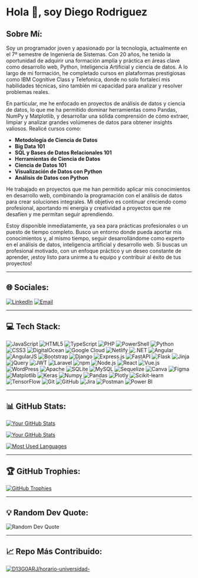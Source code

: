 # Hola 👋, soy Diego Rodriguez

## Sobre Mí:

Soy un programador joven y apasionado por la tecnología, actualmente en el 7º semestre de Ingeniería de Sistemas. Con 20 años, he tenido la oportunidad de adquirir una formación amplia y práctica en áreas clave como desarrollo web, Python, Inteligencia Artificial y ciencia de datos. A lo largo de mi formación, he completado cursos en plataformas prestigiosas como IBM Cognitive Class y Telefonica, donde no solo fortalecí mis habilidades técnicas, sino también mi capacidad para analizar y resolver problemas reales.

En particular, me he enfocado en proyectos de análisis de datos y ciencia de datos, lo que me ha permitido dominar herramientas como Pandas, NumPy y Matplotlib, y desarrollar una sólida comprensión de cómo extraer, limpiar y analizar grandes volúmenes de datos para obtener insights valiosos. Realicé cursos como:

* **Metodología de Ciencia de Datos**
* **Big Data 101**
* **SQL y Bases de Datos Relacionales 101**
* **Herramientas de Ciencia de Datos**
* **Ciencia de Datos 101**
* **Visualización de Datos con Python**
* **Análisis de Datos con Python**

He trabajado en proyectos que me han permitido aplicar mis conocimientos en desarrollo web, combinando la programación con el análisis de datos para crear soluciones integrales. Mi objetivo es continuar creciendo como profesional, aportando mi energía y creatividad a proyectos que me desafíen y me permitan seguir aprendiendo.

Estoy disponible inmediatamente, ya sea para prácticas profesionales o un puesto de tiempo completo. Busco un entorno donde pueda aportar mis conocimientos y, al mismo tiempo, seguir desarrollándome como experto en el análisis de datos, inteligencia artificial y desarrollo web. Si buscas un profesional motivado, con un enfoque práctico y un deseo constante de aprender, ¡estoy listo para unirme a tu equipo y contribuir al éxito de tus proyectos!

---

## 🌐 Sociales:

[![LinkedIn](https://img.shields.io/badge/LinkedIn-0077B5?style=for-the-badge&logo=linkedin&logoColor=white)]([https://www.linkedin.com/in/tu-perfil-linkedin](https://www.linkedin.com/in/diego-rodr%C3%ADguez-218929179/))
[![Email](https://img.shields.io/badge/Email-D14836?style=for-the-badge&logo=gmail&logoColor=white)](mailto:rodrijime34@gmail.com)

---

## 💻 Tech Stack:

![JavaScript](https://img.shields.io/badge/JavaScript-F7DF1E?style=for-the-badge&logo=javascript&logoColor=black)
![HTML5](https://img.shields.io/badge/HTML5-E34F26?style=for-the-badge&logo=html5&logoColor=white)
![TypeScript](https://img.shields.io/badge/TypeScript-3178C6?style=for-the-badge&logo=typescript&logoColor=white)
![PHP](https://img.shields.io/badge/PHP-777BB4?style=for-the-badge&logo=php&logoColor=white)
![PowerShell](https://img.shields.io/badge/PowerShell-5391FE?style=for-the-badge&logo=powershell&logoColor=white)
![Python](https://img.shields.io/badge/Python-3776AB?style=for-the-badge&logo=python&logoColor=white)
![CSS3](https://img.shields.io/badge/CSS3-1572B6?style=for-the-badge&logo=css3&logoColor=white)
![DigitalOcean](https://img.shields.io/badge/DigitalOcean-0080FF?style=for-the-badge&logo=digitalocean&logoColor=white)
![Google Cloud](https://img.shields.io/badge/Google%20Cloud-4285F4?style=for-the-badge&logo=google-cloud&logoColor=white)
![Netlify](https://img.shields.io/badge/Netlify-00C7B7?style=for-the-badge&logo=netlify&logoColor=white)
![.NET](https://img.shields.io/badge/.NET-512BD4?style=for-the-badge&logo=dotnet&logoColor=white)
![Angular](https://img.shields.io/badge/Angular-DD0031?style=for-the-badge&logo=angular&logoColor=white)
![AngularJS](https://img.shields.io/badge/AngularJS-E23237?style=for-the-badge&logo=angularjs&logoColor=white)
![Bootstrap](https://img.shields.io/badge/Bootstrap-7952B3?style=for-the-badge&logo=bootstrap&logoColor=white)
![Django](https://img.shields.io/badge/Django-092E20?style=for-the-badge&logo=django&logoColor=white)
![Express.js](https://img.shields.io/badge/Express.js-000000?style=for-the-badge&logo=express&logoColor=white)
![FastAPI](https://img.shields.io/badge/FastAPI-009688?style=for-the-badge&logo=fastapi&logoColor=white)
![Flask](https://img.shields.io/badge/Flask-000000?style=for-the-badge&logo=flask&logoColor=white)
![Jinja](https://img.shields.io/badge/Jinja-555555?style=for-the-badge&logo=jinja&logoColor=white)
![jQuery](https://img.shields.io/badge/jQuery-0769AD?style=for-the-badge&logo=jquery&logoColor=white)
![JWT](https://img.shields.io/badge/JWT-000000?style=for-the-badge&logo=json-web-tokens&logoColor=white)
![Laravel](https://img.shields.io/badge/Laravel-FF2D20?style=for-the-badge&logo=laravel&logoColor=white)
![npm](https://img.shields.io/badge/npm-CB3837?style=for-the-badge&logo=npm&logoColor=white)
![Node.js](https://img.shields.io/badge/Node.js-339933?style=for-the-badge&logo=node.js&logoColor=white)
![React](https://img.shields.io/badge/React-61DAFB?style=for-the-badge&logo=react&logoColor=black)
![Vue.js](https://img.shields.io/badge/Vue.js-4FC08D?style=for-the-badge&logo=vue.js&logoColor=white)
![WordPress](https://img.shields.io/badge/WordPress-21759B?style=for-the-badge&logo=wordpress&logoColor=white)
![Apache](https://img.shields.io/badge/Apache-D22128?style=for-the-badge&logo=apache&logoColor=white)
![SQLite](https://img.shields.io/badge/SQLite-003B57?style=for-the-badge&logo=sqlite&logoColor=white)
![MySQL](https://img.shields.io/badge/MySQL-4479A1?style=for-the-badge&logo=mysql&logoColor=white)
![Sequelize](https://img.shields.io/badge/Sequelize-52B0E7?style=for-the-badge&logo=sequelize&logoColor=white)
![Canva](https://img.shields.io/badge/Canva-00C4CC?style=for-the-badge&logo=canva&logoColor=white)
![Figma](https://img.shields.io/badge/Figma-F24E1E?style=for-the-badge&logo=figma&logoColor=white)
![Matplotlib](https://img.shields.io/badge/Matplotlib-11557C?style=for-the-badge&logo=matplotlib&logoColor=white)
![Keras](https://img.shields.io/badge/Keras-D00000?style=for-the-badge&logo=keras&logoColor=white)
![Numpy](https://img.shields.io/badge/Numpy-013243?style=for-the-badge&logo=numpy&logoColor=white)
![Pandas](https://img.shields.io/badge/Pandas-150458?style=for-the-badge&logo=pandas&logoColor=white)
![Plotly](https://img.shields.io/badge/Plotly-273C5B?style=for-the-badge&logo=plotly&logoColor=white)
![Scikit-learn](https://img.shields.io/badge/Scikit--learn-F7931E?style=for-the-badge&logo=scikit-learn&logoColor=white)
![TensorFlow](https://img.shields.io/badge/TensorFlow-FF6F00?style=for-the-badge&logo=tensorflow&logoColor=white)
![Git](https://img.shields.io/badge/Git-F05032?style=for-the-badge&logo=git&logoColor=white)
![GitHub](https://img.shields.io/badge/GitHub-181717?style=for-the-badge&logo=github&logoColor=white)
![Jira](https://img.shields.io/badge/Jira-0052CC?style=for-the-badge&logo=jira&logoColor=white)
![Postman](https://img.shields.io/badge/Postman-FF6C37?style=for-the-badge&logo=postman&logoColor=white)
![Power BI](https://img.shields.io/badge/Power%20BI-F2C811?style=for-the-badge&logo=power-bi&logoColor=black)

---

## 📊 GitHub Stats:

[![Your GitHub Stats](https://github-readme-stats.vercel.app/api?username=D13G0ARJ&show_icons=true&theme=dark&include_all_commits=true&count_private=true)](https://github.com/anuraghazra/github-readme-stats)

[![Your GitHub Stats](https://github-readme-stats.vercel.app/api?username=D13G0ARJ&show_icons=true&theme=dark&include_all_commits=true&count_private=true)](https://github.com/anuraghazra/github-readme-stats)

[![Most Used Languages](https://github-readme-stats.vercel.app/api/top-langs/?username=D13G0ARJ&layout=compact&theme=dark)](https://github.com/anuraghazra/github-readme-stats)

---

## 🏆 GitHub Trophies:

[![GitHub Trophies](https://github-profile-trophy.vercel.app/?username=D13G0ARJ&theme=dark&no-frame=true)](https://github.com/ryo-ma/github-profile-trophy)

---

## 💡 Random Dev Quote:

![Random Dev Quote](https://quotes-github-readme.vercel.app/api?type=horizontal&theme=dark)

---

## 📈 Repo Más Contribuido:

[![D13G0ARJ/horario-universidad-](https://img.shields.io/badge/Repositorio%20Principal-horario--universidad--D13G0ARJ-blueviolet?style=for-the-badge&logo=github)](https://github.com/D13G0ARJ/horario-universidad-)
